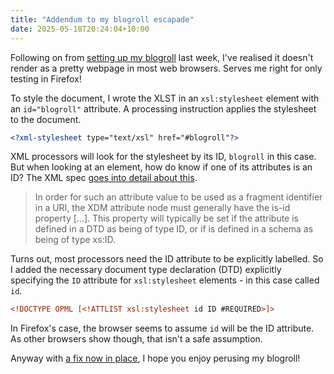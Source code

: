 ```yaml
---
title: "Addendum to my blogroll escapade"
date: 2025-05-18T20:24:04+10:00
---
```


Following on from [setting up my blogroll](../committing-xml-horrors-to-style-my-blogroll/) last week, I've realised it doesn't render as a pretty webpage in most web browsers. Serves me right for only testing in Firefox!

<!--more-->

To style the document, I wrote the XLST in an `xsl:stylesheet` element with an `id="blogroll"` attribute. A processing instruction applies the stylesheet to the document.

```xml
<?xml-stylesheet type="text/xsl" href="#blogroll"?>
```

XML processors will look for the stylesheet by its ID, `blogroll` in this case. But when looking at an element, how do know if one of its attributes is an ID? The XML spec [goes into detail about this](https://www.w3.org/TR/xslt20/#embedded).

> In order for such an attribute value to be used as a fragment identifier in a URI, the XDM attribute node must generally have the is-id property [...]. This property will typically be set if the attribute is defined in a DTD as being of type ID, or if is defined in a schema as being of type xs:ID.

Turns out, most processors need the ID attribute to be explicitly labelled. So I added the necessary document type declaration (DTD) explicitly specifying the `ID` attribute for `xsl:stylesheet` elements - in this case called `id`.

```xml
<!DOCTYPE OPML [<!ATTLIST xsl:stylesheet id ID #REQUIRED>]>
```

In Firefox's case, the browser seems to assume `id` will be the ID attribute. As other browsers show though, that isn't a safe assumption.

Anyway with [a fix now in place](https://github.com/nchlswhttkr/website/commit/2570f66992e5bc7b1f31b6ba0a507e2449329245), I hope you enjoy perusing my blogroll!
